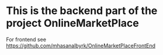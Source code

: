 # This is the backend part of the project OnlineMarketPlace
For frontend see https://github.com/mhasanalbyrk/OnlineMarketPlaceFrontEnd
